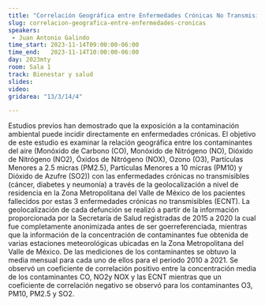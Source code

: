 ```yaml
---
title: "Correlación Geográfica entre Enfermedades Crónicas No Transmisibles y la contaminación atmosférica en el Valle de México"
slug: correlacion-geografica-entre-enfermedades-cronicas
speakers:
 - Juan Antonio Galindo
time_start: 2023-11-14T09:00:00-06:00
time_end:   2023-11-14T10:00:00-06:00
day: 2023mty
room: Sala 1 
track: Bienestar y salud
slides: 
video: 
gridarea: "13/3/14/4"

---
```


Estudios previos han demostrado que la exposición a la contaminación ambiental puede incidir directamente en enfermedades crónicas. El objetivo de este estudio es examinar la relación geográfica entre los contaminantes del aire (Monóxido de Carbono (CO), Monóxido de Nitrógeno (NO), Dióxido de Nitrógeno (NO2), Óxidos de Nitrógeno (NOX),  Ozono (O3), Partículas Menores a 2.5 micras (PM2.5), Partículas Menores a 10 micras (PM10) y Dióxido de Azufre (SO2)) con las enfermedades crónicas no transmisibles (cáncer, diabetes y neumonía) a través de la geolocalización a nivel de residencia en la Zona Metropolitana del Valle de México de los pacientes fallecidos por estas 3 enfermedades crónicas no transmisibles (ECNT). La geolocalización de cada defunción se realizó a partir de la información proporcionada por la Secretaría de Salud registradas de 2015 a 2020 la cual fue completamente anonimizada antes de ser goerreferenciada, mientras que la información de la concentración de contaminantes fue obtenida de varias estaciones meteorológicas ubicadas en la Zona Metropolitana del Valle de México. De las mediciones de los contaminantes se obtuvo la media mensual para cada uno de ellos para el periodo 2010 a 2021. Se observó un coeficiente de correlación positivo entre la concentración media de los contaminantes CO, NO2y NOX y las ECNT mientras que un coeficiente de correlación negativo se observó para los contaminantes O3, PM10, PM2.5 y SO2.


